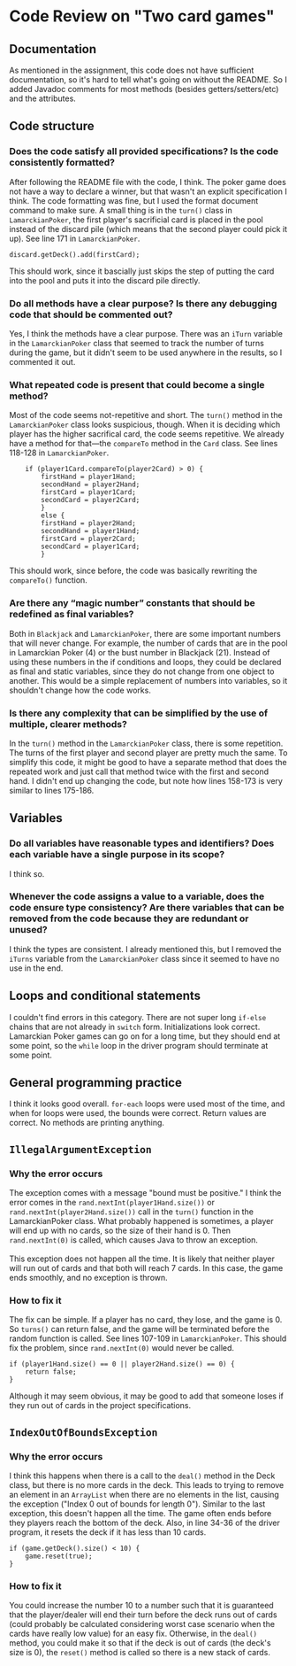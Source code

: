 # Code Review on "Two card games"

## Documentation
As mentioned in the assignment, this code does not have sufficient documentation, so it's hard to 
tell what's going on without the README. So I added Javadoc comments
for most methods (besides getters/setters/etc) and the attributes. 

## Code structure
### Does the code satisfy all provided specifications? Is the code consistently formatted?
After following the README file with the code, I think. The poker game does not have a way to declare a winner, but
that wasn't an explicit specification I think. The code formatting was fine, but I used the format document command to make sure. A small thing is in the `turn()` class in `LamarckianPoker`, the first player's sacrificial card is placed in the pool instead of the discard pile (which means that the second player could pick it up). See line 171 in `LamarckianPoker`. 
```
discard.getDeck().add(firstCard);
```
This should work, since it bascially just skips the step of putting the card into the pool and puts it into the discard pile directly.

### Do all methods have a clear purpose? Is there any debugging code that should be commented out?
Yes, I think the methods have a clear purpose. There was an `iTurn` variable in the `LamarckianPoker` class that seemed to track the number of turns during the game, but it didn't seem to be used anywhere in the results, so I commented it out.

### What repeated code is present that could become a single method? 
Most of the code seems not-repetitive and short. The `turn()` method in the `LamarckianPoker` class looks suspicious, though. When it is deciding which player has the higher sacrifical card, the code seems repetitive. We already have a method for that—the `compareTo` method in the `Card` class. See lines 118-128 in `LamarckianPoker`.
```
    if (player1Card.compareTo(player2Card) > 0) {
        firstHand = player1Hand;
        secondHand = player2Hand;
        firstCard = player1Card;
        secondCard = player2Card;
        } 
        else {
        firstHand = player2Hand;
        secondHand = player1Hand;
        firstCard = player2Card;
        secondCard = player1Card;
        }
```
This should work, since before, the code was basically rewriting the `compareTo()` function.

### Are there any “magic number” constants that should be redefined as final variables? 
Both in `Blackjack` and `LamarckianPoker`, there are some important numbers that will never change. For example, the number of cards that are in the pool in Lamarckian Poker (4) or the bust number in Blackjack (21). Instead of using these numbers in the if conditions and loops, they could be declared as final and static variables, since they do not change from one object to another. This would be a simple replacement of numbers into variables, so it shouldn't change how the code works.

### Is there any complexity that can be simplified by the use of multiple, clearer methods?
In the `turn()` method in the `LamarckianPoker` class, there is some repetition. The turns of the first player and second player are pretty much the same. To simplify this code, it might be good to have a separate method that does the repeated work and just call that method twice with the first and second hand. I didn't end up changing the code, but note how lines 158-173 is very similar to lines 175-186.

## Variables

### Do all variables have reasonable types and identifiers? Does each variable have a single purpose in its scope?
I think so.

### Whenever the code assigns a value to a variable, does the code ensure type consistency? Are there variables that can be removed from the code because they are redundant or unused?
I think the types are consistent. I already mentioned this, but I removed the `iTurns` variable from the `LamarckianPoker`
class since it seemed to have no use in the end.

## Loops and conditional statements
I couldn't find errors in this category. There are not super long `if-else` chains that are not already in `switch` form. Initializations look correct. Lamarckian Poker games can go on for a long time, but they should end at some point, so the `while` loop in the driver program should terminate at some point. 

## General programming practice
I think it looks good overall. `for-each` loops were used most of the time, and when for loops were used, the bounds were correct. Return values are correct. No methods are printing anything.

## `IllegalArgumentException`

### Why the error occurs
The exception comes with a message "bound must be positive." I think the error comes in the `rand.nextInt(player1Hand.size())` or 
`rand.nextInt(player2Hand.size())` call in the `turn()` function in the LamarckianPoker class.
What probably happened is sometimes, a player will end up with no cards, so the size of their hand is 0. 
Then `rand.nextInt(0)` is called, which causes Java to throw an exception.<br>
<br>
This exception does not happen all the time. It is likely that neither player will run out of cards and that both will 
reach 7 cards. In this case, the game ends smoothly, and no exception is thrown.

### How to fix it 
The fix can be simple. If a player has no card, they lose, and the game is 0. So `turns()` can return false, and the game will be terminated before the random function is called. See lines 107-109 in `LamarckianPoker`. This should fix the problem, since `rand.nextInt(0)` would never be called. 
```
if (player1Hand.size() == 0 || player2Hand.size() == 0) {
    return false;
}
```

Although it may seem obvious, 
it may be good to add that someone loses if they run out of cards in the project specifications.

## `IndexOutOfBoundsException`
### Why the error occurs
I think this happens when there is a call to the `deal()` method in the Deck class, but there is no more cards in the deck.
This leads to trying to remove an element in an `ArrayList` when there are no elements in the list, causing the exception ("Index 0 out of bounds for length 0"). 
Similar to the last exception, this doesn't happen all the time. The game often ends before they players reach the bottom of  the deck. Also, in line 34-36 of the driver program, it resets the deck if it has less than 10 cards.
```
if (game.getDeck().size() < 10) {
    game.reset(true);
}
```
### How to fix it 
You could increase the number 10 to a number such that it is guaranteed that the player/dealer will end their turn
before the deck runs out of cards (could probably be calculated considering worst case scenario when the cards have really low value) for an easy fix. Otherwise, in the `deal()` method, you could make it so that if the deck is out of cards (the deck's size is 0), the `reset()` method is called so there is a new stack of cards.